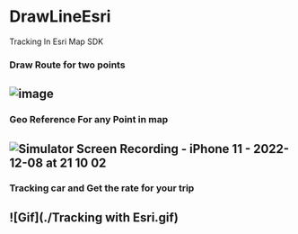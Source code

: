 # DrawLineEsri

Tracking In Esri Map SDK


### Draw Route for two points
## ![image](https://user-images.githubusercontent.com/47215527/206269175-0e6c77eb-c80f-4002-8cc6-e7934d7bde51.png)


### Geo Reference For any Point in map
## ![Simulator Screen Recording - iPhone 11 - 2022-12-08 at 21 10 02](https://user-images.githubusercontent.com/47215527/206548678-3209f31a-f8bf-4a80-9ffb-689bcfc81146.gif)

### Tracking car and Get the rate for your trip
## ![Gif](./Tracking with Esri.gif)
